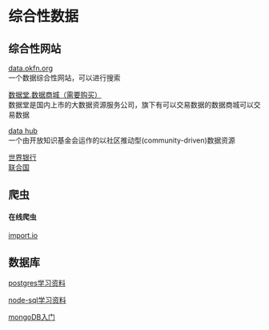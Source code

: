 # 综合性数据

## 综合性网站

[data.okfn.org](http://data.okfn.org/data)<br>
一个数据综合性网站，可以进行搜索

[数据堂.数据商城（需要购买）](http://www.datamall.com/)<br>
数据堂是国内上市的大数据资源服务公司，旗下有可以交易数据的数据商城可以交易数据

[data hub](https://datahub.io/dataset)<br>
一个由开放知识基金会运作的以社区推动型(community-driven)数据资源

[世界银行](http://data.worldbank.org/)<br>
[联合国](http://data.un.org/)<br>

## 爬虫

#### 在线爬虫
[import.io](http://import.io)



## 数据库

[postgres学习资料](https://github.com/ty4z2008/Qix/blob/master/pg.md)

[node-sql学习资料](https://github.com/ty4z2008/Qix/blob/master/node.md)

[mongoDB入门](https://github.com/StevenSLXie/Tutorials-for-Web-Developers/blob/master/MongoDB%20%E6%9E%81%E7%AE%80%E5%AE%9E%E8%B7%B5%E5%85%A5%E9%97%A8.md)
